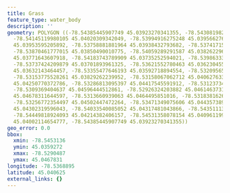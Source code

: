 ```yaml
---
title: Grass
feature_type: water_body
description: ''
geometry: POLYGON ((-78.54385445907749 45.03923270341355, -78.54308198288139 45.04002114654777,
  -78.54145119980105 45.04020309342049, -78.53994916275248 45.03956627683461, -78.53840421036026
  45.03953595205892, -78.53758881881964 45.03938432793682, -78.53741715744243 45.03874750223808,
  -78.53870461777015 45.03850490010775, -78.54059289291587 45.03826229694816, -78.54218076065261
  45.03771643607918, -78.54183743789909 45.03735252594021, -78.53986333206431 45.03756480713609,
  -78.53737424209879 45.03701893961325, -78.53621552780463 45.03623045510886, -78.53540013626402
  45.03632143464457, -78.53355477646193 45.03592718894554, -78.53209565475787 45.03704926572293,
  -78.53153775528261 45.03829262239952, -78.53158067062712 45.04062763387383, -78.53222440079054
  45.04250770372786, -78.53286813095397 45.04417545591912, -78.53123734787361 45.04529737094771,
  -78.5309369404637 45.04596444512861, -78.52926324203882 45.04614637310056, -78.52904866531709
  45.04678311644597, -78.5313660939063 45.0464495851016, -78.53183816269251 45.04590380234293,
  -78.53256772354497 45.04502447472264, -78.53471349075606 45.04435738958058, -78.53724549606611
  45.04302319596043, -78.54033540085052 45.04317481043866, -78.54351113632399 45.04320513328634,
  -78.54449818924093 45.04214382406157, -78.54531358078154 45.04096119916243, -78.54501317337166
  45.04002114654777, -78.54385445907749 45.03923270341355))
geo_error: 0.0
bbox:
  xmin: -78.5453136
  ymin: 45.0359272
  xmax: -78.5290487
  ymax: 45.0467831
longitude: -78.5368895
latitude: 45.040625
external_links: {}
---
```


